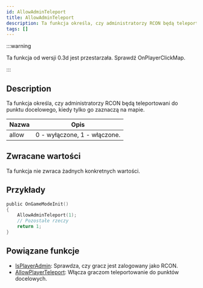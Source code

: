 ```yaml
---
id: AllowAdminTeleport
title: AllowAdminTeleport
description: Ta funkcja określa, czy administratorzy RCON będą teleportowani do punktu docelowego, kiedy tylko go zaznaczą na mapie.
tags: []
---
```


:::warning

Ta funkcja od wersji 0.3d jest przestarzała. Sprawdź OnPlayerClickMap.

:::

## Description

Ta funkcja określa, czy administratorzy RCON będą teleportowani do punktu docelowego, kiedy tylko go zaznaczą na mapie.

| Nazwa  | Opis                         |
| ------ | ---------------------------- |
| allow  | 0 - wyłączone, 1 - włączone. |

## Zwracane wartości

Ta funkcja nie zwraca żadnych konkretnych wartości.

## Przykłady

```c
public OnGameModeInit()
{
    AllowAdminTeleport(1);
    // Pozostałe rzeczy
    return 1;
}
```

## Powiązane funkcje

- [IsPlayerAdmin](IsPlayerAdmin.md): Sprawdza, czy gracz jest zalogowany jako RCON.
- [AllowPlayerTeleport](AllowPlayerTeleport.md): Włącza graczom teleportowanie do punktów docelowych.
